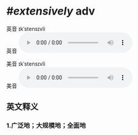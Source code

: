 # ***\#extensively*** adv
英音 ɪkˈstensɪvli  
英音
<audio src="./media/extensively1_AAC.aac" controls="controls"></audio>

美音 ɪkˈstensɪvli  
美音
<audio src="./media/extensively2_AAC.aac" controls="controls"></audio>



  

英文释义
---
### 1.**广泛地；大规模地；全面地**  



